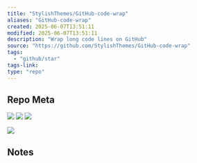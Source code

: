 ```yaml
---
title: "StylishThemes/GitHub-code-wrap"
aliases: "GitHub-code-wrap"
created: 2025-06-07T13:51:11
modified: 2025-06-07T13:51:11
description: "Wrap long code lines on GitHub"
source: "https://github.com/StylishThemes/GitHub-code-wrap"
tags:
  - "github/star"
tags-link:
type: "repo"
---
```

## Repo Meta

![](https://img.shields.io/github/stars/StylishThemes/GitHub-code-wrap?style=for-the-badge&label=stars) ![](https://img.shields.io/github/repo-size/StylishThemes/GitHub-code-wrap?style=for-the-badge&label=size) ![](https://img.shields.io/github/created-at/StylishThemes/GitHub-code-wrap?style=for-the-badge&label=since)

[![](https://github-readme-stats.vercel.app/api/pin/?username=StylishThemes&repo=GitHub-code-wrap&bg_color=00000000)](https://github.com/StylishThemes/GitHub-code-wrap)

## Notes

